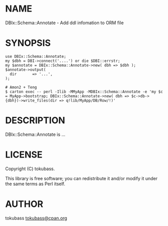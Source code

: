 # NAME

DBIx::Schema::Annotate - Add ddl infomation to ORM file

# SYNOPSIS

    use DBIx::Schema::Annotate;
    my $dbh = DBI->connect('....') or die $DBI::errstr;
    my $annotate = DBIx::Schema::Annotate->new( dbh => $dbh );
    $annotate->output(
      dir       => '...',
    );

    # Amon2 + Teng
    $ carton exec -- perl -Ilib -MMyApp -MDBIx::Schema::Annotate -e 'my $c = MyApp->bootstrap; DBIx::Schema::Annotate->new( dbh => $c->db->{dbh})->write_files(dir => q!lib/MyApp/DB/Row/!)'

# DESCRIPTION

DBIx::Schema::Annotate is ...

# LICENSE

Copyright (C) tokubass.

This library is free software; you can redistribute it and/or modify
it under the same terms as Perl itself.

# AUTHOR

tokubass <tokubass@cpan.org>
